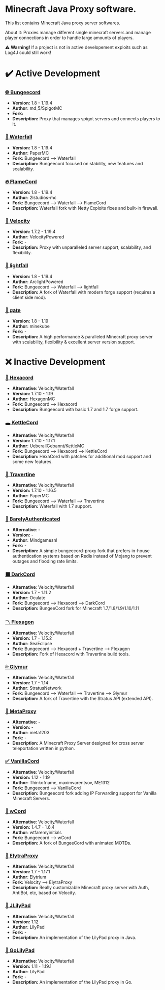 # Minecraft Java Proxy software.
This list contains Minecraft Java proxy server softwares.

About it: Proxies manage different single minecraft servers and manage player connections in order to handle large amounts of players.

⚠️ **Warning!** If a project is not in active developement exploits such as Log4J could still work!

# ✔️ Active Development

### [🌐 Bungeecord](https://github.com/SpigotMC/BungeeCord)
- **Version:** 1.8 - 1.19.4
- **Author:** md_5/SpigotMC
- **Fork:**
- **Description:** Proxy that manages spigot servers and connects players to it.

### [🌊 Waterfall](https://github.com/PaperMC/Waterfall)
- **Version:** 1.8 - 1.19.4
- **Author:** PaperMC
- **Fork:** Bungeecord --> Waterfall
- **Description:** Bungeecord focused on stability, new features and scalability.

### ️‍[🔥 FlameCord](https://github.com/2lstudios-mc/FlameCord)
- **Version:** 1.8 - 1.19.4
- **Author:** 2lstudios-mc
- **Fork:** Bungeecord --> Waterfall --> FlameCord
- **Description:** Waterfall fork with Netty Exploits fixes and built-in firewall.

### [🌠 Velocity](https://www.velocitypowered.com/)
- **Version:** 1.7.2 - 1.19.4
- **Author:** VelocityPowered
- **Fork:** -
- **Description:** Proxy with unparalleled server support, scalability, and flexibility.

### [💨 lightfall](https://github.com/ArclightPowered/lightfall)
- **Version:** 1.8 - 1.19.4
- **Author:** ArclightPowered
- **Fork:** Bungeecord --> Waterfall --> lightfall
- **Description:** A fork of Waterfall with modern forge support (requires a client side mod).

### [🚪 gate](https://github.com/minekube/gate)
- **Version:** 1.8 - 1.19
- **Author:** minekube
- **Fork:** -
- **Description:** A high performance & paralleled Minecraft proxy server with scalability, flexibility & excellent server version support.

# ❌ Inactive Development

### [🛑 Hexacord](https://github.com/HexagonMC/BungeeCord)
- **Alternative**: Velocity/Waterfall
- **Version:** 1.7.10 - 1.19
- **Author:** HexagonMC
- **Fork:** Bungeecord --> Hexacord
- **Description:** Bungeecord with basic 1.7 and 1.7 forge support.

### [🕳 KettleCord](https://github.com/UeberallGebannt/KettleCord)
- **Alternative**: Velocity/Waterfall
- **Version:** 1.7.10 - 1.17.1
- **Author:** UeberallGebannt/KettleMC
- **Fork:** Bungeecord --> Hexacord --> KettleCord
- **Description:** HexaCord with patches for additional mod support and some new features.

### [🌌 Travertine](https://github.com/PaperMC/Travertine)
- **Alternative**: Velocity/Waterfall
- **Version:** 1.7.10 - 1.16.5
- **Author:** PaperMC
- **Fork:** Bungeecord --> Waterfall --> Travertine
- **Description:** Waterfall with 1.7 support.

### [🔑 BarelyAuthenticated](https://github.com/Mindgamesnl/BarelyAuthenticated)
- **Alternative**: -
- **Version:** -
- **Author:** Mindgamesnl
- **Fork:** -
- **Description:** A simple bungeecord-proxy fork that prefers in-house authentication systems based on Redis instead of Mojang to prevent outages and flooding rate limits.

### [⬛ DarkCord](https://github.com/Oculate/DarkCord)
- **Alternative**: Velocity/Waterfall
- **Version:** 1.7 - 1.11.2
- **Author:** Oculate
- **Fork:** Bungeecord --> Hexacord --> DarkCord
- **Description:** BungeeCord fork for Minecraft 1.7/1.8/1.9/1.10/1.11

### [〽 Flexagon](https://github.com/SeaEclipse/Flexagon)
- **Alternative**: Velocity/Waterfall
- **Version:** 1.7 - 1.15.2
- **Author:** SeaEclipse
- **Fork:** Bungeecord --> Hexacord + Travertine --> Flexagon
- **Description:** Fork of Hexacord with Travertine build tools.

### [💦 Glymur](https://github.com/StratusNetwork/Glymur)
- **Alternative**: Velocity/Waterfall
- **Version:** 1.7 - 1.14
- **Author:** StratusNetwork
- **Fork:**  Bungeecord --> Waterfall --> Travertine --> Glymur
- **Description:** A fork of Travertine with the Stratus API (extended API).

### [🎈 MetaProxy](https://github.com/meta1203/MetaProxy)
- **Alternative**: -
- **Version:** -
- **Author:** meta1203
- **Fork:** -
- **Description:** A Minecraft Proxy Server designed for cross server teleportation written in python.

### [✅ VanillaCord](https://github.com/ME1312/VanillaCord)
- **Alternative**: Velocity/Waterfall
- **Version:** 1.12 - 1.19
- **Author:** Thinkofname, maximvarentsov, ME1312
- **Fork:**  Bungeecord --> VanillaCord
- **Description:** Bungeecord fork adding IP Forwarding support for Vanilla Minecraft Servers.

### [🎉 wCord](https://github.com/wtfaremyinitials/wCord)
- **Alternative**: Velocity/Waterfall
- **Version:** 1.4.7 - 1.6.4
- **Author:** wtfaremyinitials
- **Fork:**  Bungeecord --> wCord
- **Description:** A fork of BungeeCord with animated MOTDs.

### [🦅 ElytraProxy](https://github.com/Elytrium/ElytraProxy)
- **Alternative**: Velocity/Waterfall
- **Version:** 1.7 - 1.17.1
- **Author:** Elytrium
- **Fork:**  Velocity --> ElytraProxy
- **Description:** Really customizable Minecraft proxy server with Auth, AntiBot, etc, based on Velocity.

### [🍃 JLilyPad](https://github.com/LilyPad/JLilyPad)
- **Alternative**: Velocity/Waterfall
- **Version:** 1.12
- **Author:** LilyPad
- **Fork:** -
- **Description:** An implementation of the LilyPad proxy in Java.

### [🍃 GoLilyPad](https://github.com/LilyPad/GoLilyPad)
- **Alternative**: Velocity/Waterfall
- **Version:** 1.11 - 1.19.1
- **Author:** LilyPad
- **Fork:**  -
- **Description:** An implementation of the LilyPad proxy in Go.
